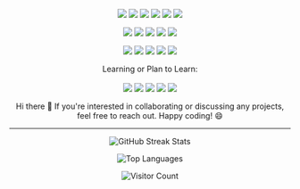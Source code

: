 <p align="center">
  <img src="https://img.shields.io/badge/-HTML5-black?style=flat&logo=html5" />
  <img src="https://img.shields.io/badge/-CSS3-black?style=flat&logo=css3" />
  <img src="https://img.shields.io/badge/-TypeScript-black?style=flat&logo=typescript" />
  <img src="https://img.shields.io/badge/-JavaScript-black?style=flat&logo=javascript" />
  <img src="https://img.shields.io/badge/-Java-black?style=flat&logo=java" />
  <img src="https://img.shields.io/badge/-C++-black?style=flat&logo=cplusplus" />
</p>

<p align="center">
  <img src="https://img.shields.io/badge/-React-black?style=flat&logo=react" />
  <img src="https://img.shields.io/badge/-Redux-black?style=flat&logo=redux" />
  <img src="https://img.shields.io/badge/Material%20UI-black?style=flate&logo=mui&logoColor=white" />
  <img src="https://img.shields.io/badge/-Node.js-black?style=flat&logo=node.js" />
  <img src="https://img.shields.io/badge/-Express-black?style=flat&logo=express" />
</p>

<p align="center">
  <img src="https://img.shields.io/badge/-PostgreSQL-black?style=flat&logo=postgresql" />
  <img src="https://img.shields.io/badge/-MySQL-black?style=flat&logo=mysql" />
  <img src="https://img.shields.io/badge/-MongoDB-black?style=flat&logo=mongodb" />
  <img src="https://img.shields.io/badge/-Git-black?style=flat&logo=git" />
  <img src="https://img.shields.io/badge/-GitHub-black?style=flat&logo=github" />
</p>

<p align="center">
  Learning or Plan to Learn:<br><br>
  <img src="https://img.shields.io/badge/-Java%20Spring-black?style=flat&logo=spring" />
  <img src="https://img.shields.io/badge/-Next.js-black?style=flat&logo=next.js" />
  <img src="https://img.shields.io/badge/-React%20Native-black?style=flat&logo=react" />
  <img src="https://img.shields.io/badge/-Vue.js-black?style=flat&logo=vue.js" />
  <img src="https://img.shields.io/badge/-Nuxt.js-black?style=flat&logo=nuxt.js" />
</p>


<p align="center">
  Hi there 👋 If you're interested in collaborating or discussing any projects, feel free to reach out. Happy coding! 😄
</p>

---

<p align="center">
  <img src="https://github-readme-streak-stats.herokuapp.com/?user=Muatasim-Aswad&theme=radical" alt="GitHub Streak Stats" />
</p>

<p align="center">
  <img src="https://github-readme-stats.vercel.app/api/top-langs/?username=Muatasim-Aswad&layout=compact&theme=radical" alt="Top Languages" />
</p>

<p align="center">
  <img src="https://profile-counter.glitch.me/Muatasim-Aswad/count.svg" alt="Visitor Count" />
</p>

